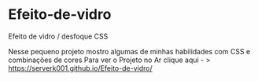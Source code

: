 # Efeito-de-vidro
Efeito de vidro / desfoque CSS 

Nesse pequeno projeto mostro algumas de minhas habilidades com CSS e combinações de cores
Para ver o Projeto no Ar clique aqui - > https://serverk001.github.io/Efeito-de-vidro/
